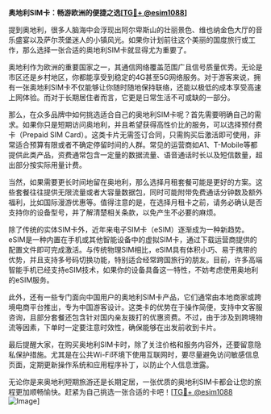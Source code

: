 **奥地利SIM卡：畅游欧洲的便捷之选[[TG💪+ @esim1088](https://t.me/s/esim1088)]**

提到奥地利，很多人脑海中会浮现出阿尔卑斯山的壮丽景色、维也纳金色大厅的音乐盛宴以及萨尔茨堡迷人的小镇风光。如果你计划前往这个美丽的国度旅行或工作，那么选择一张合适的奥地利SIM卡就显得尤为重要了。

奥地利作为欧洲的重要国家之一，其通信网络覆盖范围广且信号质量优秀。无论是市区还是乡村地区，你都能享受到稳定的4G甚至5G网络服务。对于游客来说，拥有一张奥地利SIM卡不仅能够让你随时随地保持联络，还能以极低的成本享受高速上网体验。而对于长期居住者而言，它更是日常生活不可或缺的一部分。

那么，在众多品牌中如何挑选适合自己的奥地利SIM卡呢？首先需要明确自己的需求。如果你只是短期访问奥地利，并且希望获得高性价比的服务，可以选择预付费卡（Prepaid SIM Card）。这类卡片无需签订合同，只需购买后激活即可使用，非常适合预算有限或者不确定停留时间的人群。常见的运营商如A1、T-Mobile等都提供此类产品，资费通常包含一定量的数据流量、语音通话时长以及短信数量，超出部分按实际用量计费。

当然，如果需要更长时间地留在奥地利，那么选择月租套餐可能是更好的方案。这些套餐往往提供无限流量或者大容量数据包，同时可能附带免费通话分钟数及额外福利，比如国际漫游优惠等。值得注意的是，在选择月租卡之前，请务必确认是否支持你的设备型号，并了解清楚相关条款，以免产生不必要的麻烦。

除了传统的实体SIM卡外，近年来电子SIM卡（eSIM）逐渐成为一种新趋势。eSIM是一种内置在手机或其他智能设备中的虚拟SIM卡，通过下载运营商提供的配置文件即可完成激活。与传统物理SIM相比，eSIM具有体积小巧、易于携带的优势，并且支持多号码切换功能，特别适合经常跨国旅行的朋友。目前，许多高端智能手机已经支持eSIM技术，如果你的设备具备这一特性，不妨考虑使用奥地利的eSIM服务。

此外，还有一些专门面向中国用户的奥地利SIM卡产品，它们通常由本地商家或跨境电商平台推出，专为中国游客设计。这类卡的优势在于操作简便，支持中文客服咨询，且部分套餐还包含针对国内亲友拨打的优惠资费。不过，由于涉及到跨境物流等因素，下单时一定要注意时效性，确保能够在出发前收到卡片。

最后提醒大家，在购买奥地利SIM卡时，除了关注价格和服务内容外，还要留意隐私保护措施。尤其是在公共Wi-Fi环境下使用互联网时，要尽量避免访问敏感信息页面，定期更新操作系统和应用程序补丁，以防止个人信息泄露。

无论你是来奥地利短期旅游还是长期定居，一张优质的奥地利SIM卡都会让您的旅程更加顺畅愉快。赶紧为自己挑选一张合适的卡吧！[[TG💪+ @esim1088](https://t.me/s/esim1088) ![Image](https://i.postimg.cc/4NQfJmqS/Snipaste-2025-05-13-00-14-12.png)]